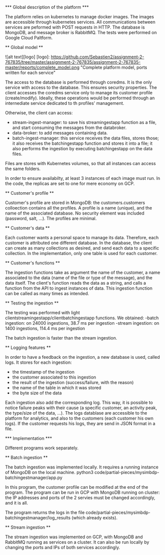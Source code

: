 *** Global description of the platform ***

The platform relies on kubernetes to manage docker images. The images are accessible through kubernetes services. All communications between services are peformed with POST requests in HTTP.
The database is MongoDB, and message broker is RabbitMQ. The tests were performed on Google Cloud Paltform.

** Global model **

![alt text][logo]
[logo]: https://github.com/Sebastien2/assignment-2-767835/tree/master/assignment-2-767835/assignment-2-767835-master/reports/complete_model.png "Complete platform model, ports written for each service"

The access to the database is performed through coredms. It is the only service with access to the database. This ensures security properties.
The client accesses the coredms service only to manage its customer profile (create/modify). Ideally, these operations would be performed through an internediate service dedicated to th profiles' management.

Otherwise, the client can access:
- stream-ingest-manager: to save his streamingestapp function as a file, and start consuming the messages from the databroker.
- data-broker: to add messages containing data.
- batch-ingest-manager: this service receives the data files, stores those; it also receives the batchingestapp function and stores it into a file; it also performs the ingestion by executing batchingestapp on the data files.

Files are stores with Kubernetes volumes, so that all instances can access the same folders.

In order to ensure availabilty, at least 3 instances of each image must run. In the code, the replicas are set to one for mere economy on GCP.

** Customer's profile **

Customer's profile are stored in MongoDB: the customers.customers colloection contains all the profiles. A profile is a name (unique), and the name of the associated database. No security element was included (password, salt, ...). The profiles are minimal.


** Customer's data **

Each customer wants a personal space to manage its data. Therefore, each customer is attributed one different database. In the database, the client can create as many collections as desired, and send each data to a specific collection. In the implementation, only one table is used for each customer.

** Customer's functions **

The ingestion functions take as argument the name of the customer, a name associated to the data (name of the file or type of the message), and the data itself. The client's function reads the data as a string, and calls a function from the API to ingest instances of data. This ingestion function can be called as many times as intended.


** Testing the ingestion **

The testing was performed with light clientstreamingestapp/clientbatchingestapp functions. We obtained:
-batch ingestion: on 24000 ingestions, 38.7 ms per ingestion
-stream ingestion: on 1400 ingestions, 114.4 ms per ingestion

The batch ingestion is faster than the stream ingestion.

** Logging features **

In order to have a feedback on the ingestion, a new database is used, called logs. It stores for each ingestion:
- the timestamp of the ingestion
- the customer associated to this ingestion
- the result of the ingestion (success/failure, with the reason)
- the name of the table in which it was stored
- the byte size of the data

Each ingestion also add the corresponding log. This way, it is possible to notice failure peaks with their cause (a specific customer, an activity peak, the type/size of the data, ...). The logs datablase are accessible to the platform for analytics, and also to the customers (each customer his own logs). If the customer requests his logs, they are send in JSON format in a file.

*** Implementation ***

Different programs work separately.

** Batch ingestion **

The batch ingestion was implemented locally. It requires a running instance of MongoDB on the local machine.
python3 code/partial-pieces/mysimbdp-batchingestmanager/app.py

In this program, the customer profile can be modified at the end of the program. The program can be run in GCP with MongoDB running on cluster: the IP addresses and ports of the 2 servies must be changed accordingly, and it is all.

The program returns the logs in the file code/partial-pieces/mysimbdp-batchingestmanager/log_results (which already exists).

** Stream ingestion **

The stream ingestion was implemented on GCP, with MongoDB and RabbitMQ running as services on a cluster. It can also be run locally by changing the ports and IPs of both services accordingly.
